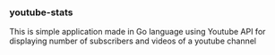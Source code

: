### youtube-stats
This is simple application made in Go language using Youtube API for displaying number of subscribers and videos of a youtube channel